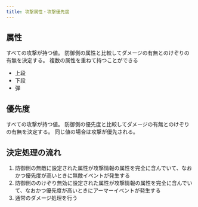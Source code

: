```yaml
---
title: 攻撃属性・攻撃優先度
---
```


## 属性
すべての攻撃が持つ値。
防御側の属性と比較してダメージの有無とのけぞりの有無を決定する。
複数の属性を重ねて持つことができる
* 上段
* 下段
* 弾

## 優先度
すべての攻撃が持つ値。
防御側の優先度と比較してダメージの有無とのけぞりの有無を決定する。
同じ値の場合は攻撃が優先される。

## 決定処理の流れ
1. 防御側の無敵に設定された属性が攻撃情報の属性を完全に含んでいて、なおかつ優先度が高いときに無敵イベントが発生する
1. 防御側ののけぞり無効に設定された属性が攻撃情報の属性を完全に含んでいて、なおかつ優先度が高いときにアーマーイベントが発生する
1. 通常のダメージ処理を行う